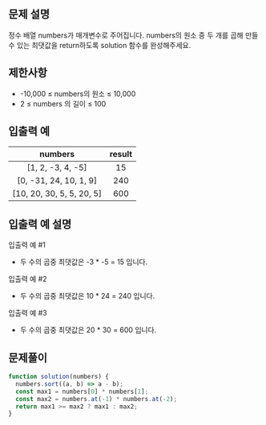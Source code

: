 ## 문제 설명

정수 배열 numbers가 매개변수로 주어집니다. numbers의 원소 중 두 개를 곱해 만들 수 있는 최댓값을 return하도록 solution 함수를 완성해주세요.

## 제한사항

- -10,000 ≤ numbers의 원소 ≤ 10,000
- 2 ≤ numbers 의 길이 ≤ 100

## 입출력 예

|          numbers          | result |
| :-----------------------: | :----: |
|     [1, 2, -3, 4, -5]     |   15   |
|  [0, -31, 24, 10, 1, 9]   |  240   |
| [10, 20, 30, 5, 5, 20, 5] |  600   |

## 입출력 예 설명

입출력 예 #1

- 두 수의 곱중 최댓값은 -3 \* -5 = 15 입니다.

입출력 예 #2

- 두 수의 곱중 최댓값은 10 \* 24 = 240 입니다.

입출력 예 #3

- 두 수의 곱중 최댓값은 20 \* 30 = 600 입니다.

## 문제풀이

```js
function solution(numbers) {
  numbers.sort((a, b) => a - b);
  const max1 = numbers[0] * numbers[1];
  const max2 = numbers.at(-1) * numbers.at(-2);
  return max1 >= max2 ? max1 : max2;
}
```
